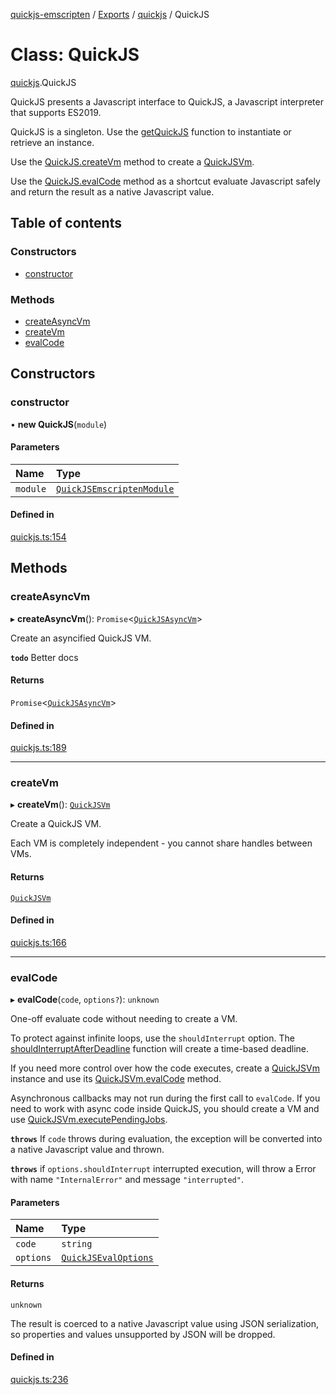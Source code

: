 [quickjs-emscripten](../README.md) / [Exports](../modules.md) / [quickjs](../modules/quickjs.md) / QuickJS

# Class: QuickJS

[quickjs](../modules/quickjs.md).QuickJS

QuickJS presents a Javascript interface to QuickJS, a Javascript interpreter that
supports ES2019.

QuickJS is a singleton. Use the [getQuickJS](../modules/quickjs.md#getquickjs) function to instantiate
or retrieve an instance.

Use the [QuickJS.createVm](quickjs.QuickJS.md#createvm) method to create a [QuickJSVm](../modules/quickjs.md#quickjsvm).

Use the [QuickJS.evalCode](quickjs.QuickJS.md#evalcode) method as a shortcut evaluate Javascript safely
and return the result as a native Javascript value.

## Table of contents

### Constructors

- [constructor](quickjs.QuickJS.md#constructor)

### Methods

- [createAsyncVm](quickjs.QuickJS.md#createasyncvm)
- [createVm](quickjs.QuickJS.md#createvm)
- [evalCode](quickjs.QuickJS.md#evalcode)

## Constructors

### constructor

• **new QuickJS**(`module`)

#### Parameters

| Name | Type |
| :------ | :------ |
| `module` | [`QuickJSEmscriptenModule`](../interfaces/emscripten_types.QuickJSEmscriptenModule.md) |

#### Defined in

[quickjs.ts:154](https://github.com/justjake/quickjs-emscripten/blob/master/ts/quickjs.ts#L154)

## Methods

### createAsyncVm

▸ **createAsyncVm**(): `Promise`<[`QuickJSAsyncVm`](quickjsasyncvm.QuickJSAsyncVm.md)\>

Create an asyncified QuickJS VM.

**`todo`** Better docs

#### Returns

`Promise`<[`QuickJSAsyncVm`](quickjsasyncvm.QuickJSAsyncVm.md)\>

#### Defined in

[quickjs.ts:189](https://github.com/justjake/quickjs-emscripten/blob/master/ts/quickjs.ts#L189)

___

### createVm

▸ **createVm**(): [`QuickJSVm`](quickjsvm.QuickJSVm.md)

Create a QuickJS VM.

Each VM is completely independent - you cannot share handles between
VMs.

#### Returns

[`QuickJSVm`](quickjsvm.QuickJSVm.md)

#### Defined in

[quickjs.ts:166](https://github.com/justjake/quickjs-emscripten/blob/master/ts/quickjs.ts#L166)

___

### evalCode

▸ **evalCode**(`code`, `options?`): `unknown`

One-off evaluate code without needing to create a VM.

To protect against infinite loops, use the `shouldInterrupt` option. The
[shouldInterruptAfterDeadline](../modules/quickjs.md#shouldinterruptafterdeadline) function will create a time-based deadline.

If you need more control over how the code executes, create a
[QuickJSVm](../modules/quickjs.md#quickjsvm) instance and use its [QuickJSVm.evalCode](quickjsvm.QuickJSVm.md#evalcode) method.

Asynchronous callbacks may not run during the first call to `evalCode`. If you need to
work with async code inside QuickJS, you should create a VM and use [QuickJSVm.executePendingJobs](quickjsvm.QuickJSVm.md#executependingjobs).

**`throws`** If `code` throws during evaluation, the exception will be
converted into a native Javascript value and thrown.

**`throws`** if `options.shouldInterrupt` interrupted execution, will throw a Error
with name `"InternalError"` and  message `"interrupted"`.

#### Parameters

| Name | Type |
| :------ | :------ |
| `code` | `string` |
| `options` | [`QuickJSEvalOptions`](../interfaces/quickjsvm.QuickJSEvalOptions.md) |

#### Returns

`unknown`

The result is coerced to a native Javascript value using JSON
serialization, so properties and values unsupported by JSON will be dropped.

#### Defined in

[quickjs.ts:236](https://github.com/justjake/quickjs-emscripten/blob/master/ts/quickjs.ts#L236)
